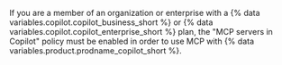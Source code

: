 If you are a member of an organization or enterprise with a {% data variables.copilot.copilot_business_short %} or {% data variables.copilot.copilot_enterprise_short %} plan, the "MCP servers in Copilot" policy must be enabled in order to use MCP with {% data variables.product.prodname_copilot_short %}.
